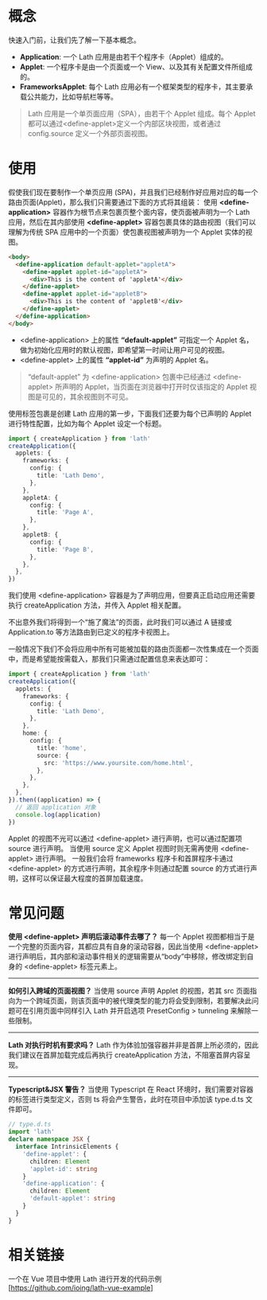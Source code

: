 # 概念

快速入门前，让我们先了解一下基本概念。

- **Application**: 一个 Lath 应用是由若干个程序卡（Applet）组成的。
- **Applet**: 一个程序卡是由一个页面或一个 View、以及其有关配置文件所组成的。
- **FrameworksApplet**: 每个 Lath 应用必有一个框架类型的程序卡，其主要承载公共能力，比如导航栏等等。

> Lath 应用是一个单页面应用（SPA），由若干个 Applet 组成。每个 Applet 都可以通过&lt;define-applet>定义一个内部区块视图，或者通过 config.source 定义一个外部页面视图。

# 使用

假使我们现在要制作一个单页应用 (SPA)，并且我们已经制作好应用对应的每一个路由页面(Applet)，那么我们只需要通过下面的方式将其组装：
使用 **&lt;define-application>** 容器作为根节点来包裹页整个面内容，使页面被声明为一个 Lath 应用，然后在其内部使用 **&lt;define-applet>** 容器包裹具体的路由视图（我们可以理解为传统 SPA 应用中的一个页面）使包裹视图被声明为一个 Applet 实体的视图。

```html
<body>
  <define-application default-applet="appletA">
    <define-applet applet-id="appletA">
      <div>This is the content of 'appletA'</div>
    </define-applet>
    <define-applet applet-id="appletB">
      <div>This is the content of 'appletB'</div>
    </define-applet>
  </define-application>
</body>
```

- &lt;define-application> 上的属性 <b>“default-applet”</b> 可指定一个 Applet 名，做为初始化应用时的默认视图，即希望第一时间让用户可见的视图。
- &lt;define-applet> 上的属性 <b>“applet-id”</b> 为声明的 Applet 名。

> “default-applet” 为 &lt;define-application> 包裹中已经通过 &lt;define-applet> 所声明的 Applet，当页面在浏览器中打开时仅该指定的 Applet 视图是可见的，其余视图则不可见。

使用标签包裹是创建 Lath 应用的第一步，下面我们还要为每个已声明的 Applet 进行特性配置，比如为每个 Applet 设定一个标题。

```ts
import { createApplication } from 'lath'
createApplication({
  applets: {
    frameworks: {
      config: {
        title: 'Lath Demo',
      },
    },
    appletA: {
      config: {
        title: 'Page A',
      },
    },
    appletB: {
      config: {
        title: 'Page B',
      },
    },
  },
})
```

我们使用 &lt;define-application> 容器是为了声明应用，但要真正启动应用还需要执行 <a to-applet="docs?id=install" clone-as="popDoc">createApplication</a> 方法，并传入 Applet 相关配置。

不出意外我们将得到一个“施了魔法”的页面，此时我们可以通过 A 链接或 <a to-applet="docs?id=api_application_to" clone-as="popDoc">Application.to</a> 等方法路由到已定义的程序卡视图上。

一般情况下我们不会将应用中所有可能被加载的路由页面都一次性集成在一个页面中，而是希望能按需载入，那我们只需通过配置信息来表达即可：

```ts
import { createApplication } from 'lath'
createApplication({
  applets: {
    frameworks: {
      config: {
        title: 'Lath Demo',
      },
    },
    home: {
      config: {
        title: 'home',
        source: {
          src: 'https://www.yoursite.com/home.html',
        },
      },
    },
  },
}).then((application) => {
  // 返回 application 对象
  console.log(application)
})
```

Applet 的视图不光可以通过 &lt;define-applet> 进行声明，也可以通过配置项 <a to-applet="docs?id=source" clone-as="popDoc">source</a> 进行声明。
当使用 source 定义 Applet 视图时则无需再使用 &lt;define-applet> 进行声明。
一般我们会将 frameworks 程序卡和首屏程序卡通过 &lt;define-applet> 的方式进行声明，其余程序卡则通过配置 source 的方式进行声明，这样可以保证最大程度的首屏加载速度。

# 常见问题

**使用 &lt;define-applet> 声明后滚动事件去哪了？**
每一个 Applet 视图都相当于是一个完整的页面内容，其都应具有自身的滚动容器，因此当使用 &lt;define-applet> 进行声明后，其内部和滚动事件相关的逻辑需要从“body”中移除，修改绑定到自身的 &lt;define-applet> 标签元素上。

---

**如何引入跨域的页面视图？**
当使用 source 声明 Applet 的视图，若其 src 页面指向为一个跨域页面，则该页面中的被代理类型的能力将会受到限制，若要解决此问题可在引用页面中同样引入 Lath 并开启选项 <a to-applet="docs?id=tunneling" clone-as="popDoc">PresetConfig > tunneling</a> 来解除一些限制。

---

**Lath 对执行时机有要求吗？**
Lath 作为体验加强容器并非是首屏上所必须的，因此我们建议在首屏加载完成后再执行 createApplication 方法，不阻塞首屏内容呈现。

---

**Typescript&JSX 警告？**
当使用 Typescript 在 React 环境时，我们需要对容器的标签进行类型定义，否则 ts 将会产生警告，此时在项目中添加该 type.d.ts 文件即可。

```ts
// type.d.ts
import 'lath'
declare namespace JSX {
  interface IntrinsicElements {
    'define-applet': {
      children: Element
      'applet-id': string
    }
    'define-application': {
      children: Element
      'default-applet': string
    }
  }
}
```

# 相关链接

一个在 Vue 项目中使用 Lath 进行开发的代码示例[https://github.com/ioing/lath-vue-example]
